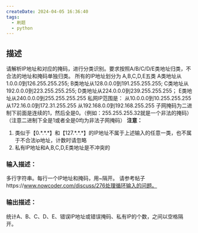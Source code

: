 ```yaml
---
createDate: 2024-04-05 16:36:40
tags:
  - 刷题
  - python
---
```

## 描述
请解析IP地址和对应的掩码，进行分类识别。要求按照A/B/C/D/E类地址归类，不合法的地址和掩码单独归类。
所有的IP地址划分为 A,B,C,D,E五类
A类地址从1.0.0.0到126.255.255.255;
B类地址从128.0.0.0到191.255.255.255;
C类地址从192.0.0.0到223.255.255.255;
D类地址从224.0.0.0到239.255.255.255；
E类地址从240.0.0.0到255.255.255.255
私网IP范围是：
从10.0.0.0到10.255.255.255
从172.16.0.0到172.31.255.255
从192.168.0.0到192.168.255.255
子网掩码为二进制下前面是连续的1，然后全是0。（例如：255.255.255.32就是一个非法的掩码）
（注意二进制下全是1或者全是0均为非法子网掩码）
**注意：**
1. 类似于【0.\*.\*.\*】和【127.\*.\*.\*】的IP地址不属于上述输入的任意一类，也不属于不合法ip地址，计数时请忽略
2. 私有IP地址和A,B,C,D,E类地址是不冲突的
### 输入描述：
多行字符串。每行一个IP地址和掩码，用~隔开。
请参考帖子https://www.nowcoder.com/discuss/276处理循环输入的问题。
### 输出描述：
统计A、B、C、D、E、错误IP地址或错误掩码、私有IP的个数，之间以空格隔开。